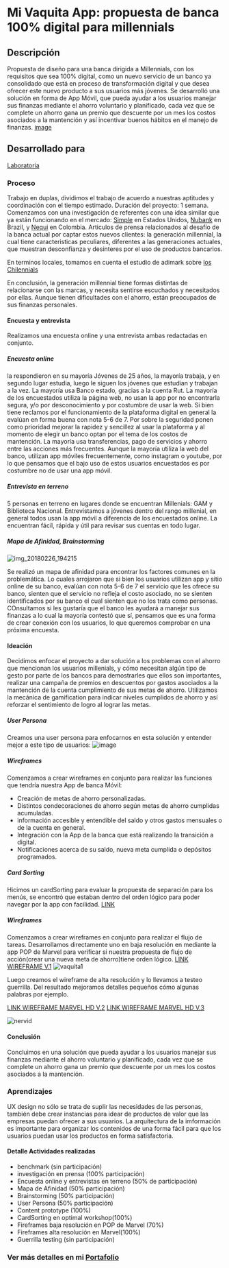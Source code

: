 # Mi Vaquita App: propuesta de banca 100% digital para millennials
## Descripción
Propuesta de diseño para una banca dirigida a Millennials, con los requisitos que sea 100% digital, como un nuevo servicio de un banco ya consolidado que está en proceso de transformación digital y que desea ofrecer este nuevo producto a sus usuarios más jóvenes.
Se desarrolló una solución en forma de App Móvil, que pueda ayudar a los usuarios manejar sus finanzas mediante el ahorro voluntario y planificado, cada vez que se complete un ahorro gana un premio que descuente por un mes los costos asociados a la mantención y así incentivar buenos hábitos en el manejo de finanzas.
[image](https://user-images.githubusercontent.com/32280840/37885661-ecb01b64-308c-11e8-9ddd-44d8ad4c146d.png)
## Desarrollado para
[Laboratoria](http://laboratoria.la)

### Proceso
Trabajo en duplas, dividimos el trabajo de acuerdo a nuestras aptitudes y coordinación con el tiempo estimado. Duración del proyecto: 1 semana.
Comenzamos con una investigación de referentes con una idea similar que ya están funcionando en el mercado: [Simple](https://www.simple.com/) en Estados Unidos, [Nubank](https://www.nubank.com.br/) en Brazil, y [Nequi](https://www.nequi.com/) en Colombia.
Articulos de prensa relacionados al desafío de la banca actual por captar estos nuevos clientes: la generación millennial, la cual tiene caracteristicas peculiares, diferentes a las generaciones actuales, que muestran desconfianza y desinteres por el uso de productos bancarios.

En terminos locales, tomamos en cuenta el estudio de adimark sobre [los Chilennials](http://www.adimark.cl/es/estudios/dinamica.asp?id=385)

En conclusión, la generación millennial tiene formas distintas de relacionarse con las marcas, y necesita sentirse escuchados y necesitados por ellas. Aunque tienen dificultades con el ahorro, están preocupados de sus finanzas personales.

#### Encuesta y entrevista
Realizamos una encuesta online y una entrevista ambas redactadas en conjunto.

##### Encuesta online
la respondieron en su mayoría Jóvenes de 25 años, la mayoría trabaja, y en segundo lugar estudia, luego le siguen los jóvenes que estudian y trabajan a la vez. La mayoría usa Banco estado, gracias a la cuenta Rut.
La mayoría de los encuestados utiliza la página web, no usan la app por no encontrarla segura, y/o por desconocimiento y  por costumbre de usar la web.
Si bien tiene reclamos por el funcionamiento de la plataforma digital en general la evalúan en forma buena con nota 5-6 de 7. Por sobre la seguridad ponen como prioridad mejorar la rapidez y sencillez al usar la plataforma y al momento de elegir un banco optan por el tema de los costos de mantención.
La mayoría usa transferencias, pago de servicios y ahorro entre las acciones más frecuentes.
Aunque la mayoría utiliza la web del banco, utilizan app móviles frecuentemente, como instagram o youtube, por lo que pensamos que el bajo uso de estos usuarios encuestados es por costumbre no de usar una app móvil.

##### Entrevista en terreno
5 personas en terreno en lugares donde se encuentran Millenials: GAM y Biblioteca Nacional.
Entrevistamos a jóvenes dentro del rango millenial, en general todos usan la app móvil a diferencia de los encuestados online. La encuentran fácil, rápida y útil para revisar sus cuentas en todo lugar.

##### Mapa de Afinidad, Brainstorming
![img_20180226_194215](https://user-images.githubusercontent.com/32280840/37895408-98b56cc8-30b7-11e8-97ed-ddf4b2d9c396.jpg)

Se realizó un mapa de afinidad para encontrar los factores comunes en la problemática.
Lo cuales arrojaron que si bien los usuarios utilizan app y sitio online de su banco, evalúan con nota 5-6 de 7 el servicio que les ofrece su banco, sienten que el servicio no refleja el costo asociado, no se sienten identificados por su banco el cual sienten que no los trata como personas.
COnsultamos si les gustaría que el banco les ayudará a manejar sus finanzas a lo cual la mayoría contestó que sí, pensamos que es una forma de crear conexión con los usuarios, lo que queremos comprobar en una próxima encuesta.

#### Ideación
Decidimos enfocar el proyecto a dar solución a los problemas con el ahorro que mencionan los usuarios millenials, y cómo necesitan algún tipo de gesto por parte de los bancos para demostrarles que ellos son importantes, realizar una campaña de premios en descuentos por gastos asociados a la mantención de la cuenta cumplimiento de sus metas de ahorro. Utilizamos la mecánica de gamification para indicar niveles cumplidos de ahorro y así reforzar el sentimiento de logro al lograr las metas.

##### User Persona
Creamos una user persona para enfocarnos en esta solución y entender mejor a este tipo de usuarios:
![image](https://user-images.githubusercontent.com/32280840/37895235-11779056-30b7-11e8-8a7f-aa84b4a97a98.png)

##### Wireframes
Comenzamos a crear wireframes en conjunto para realizar las funciones que tendría nuestra App de banca Móvil:
- Creación de metas de ahorro personalizadas.
- Distintos condecoraciones de ahorro según metas de ahorro cumplidas acumuladas.
- información accesible y entendible del saldo y otros gastos mensuales o de la cuenta en general.
- Integración con la App de la banca que está realizando la transición a digital.
- Notificaciones acerca de su saldo, nueva meta cumplida o depósitos programados.


##### Card Sorting
Hicimos un cardSorting para evaluar la propuesta de separación para los menús, se encontró que estaban dentro del orden lógico para poder navegar por la app con facilidad.
[LINK](https://www.optimalworkshop.com/optimalsort/gmobzp1l/88cqzo23/shared-results/)

##### Wireframes
Comenzamos a crear wireframes en conjunto para realizar el flujo de tareas. Desarrollamos directamente uno en baja resolución en mediante la app POP de Marvel para verificar si nuestra propuesta de flujo de acción(crear una nueva meta de ahorro)tiene orden lógico.
[LINK WIREFRAME V.1](https://marvelapp.com/8189684)
![vaquita1](https://user-images.githubusercontent.com/32280840/37898053-2f527544-30be-11e8-8373-d2537ea67f7a.jpg)

Luego creamos el wireframe de alta resolución y lo llevamos a testeo guerrilla. Del resultado mejoramos detalles pequeños cómo algunas palabras por ejemplo.

[LINK WIREFRAME MARVEL HD V.2](https://marvelapp.com/81ag194)
[LINK WIREFRAME MARVEL HD V.3](https://marvelapp.com/40hddj5)

![nervid](https://user-images.githubusercontent.com/32280840/37899433-e43a06e0-30c1-11e8-839d-408b4e7410fd.png)

#### Conclusión
Concluimos en una solución que pueda ayudar a los usuarios manejar sus finanzas mediante el ahorro voluntario y planificado, cada vez que se complete un ahorro gana un premio que descuente por un mes los costos asociados a la mantención.

### Aprendizajes
UX design no sólo se trata de suplir las necesidades de las personas, también debe crear instancias para idear de productos de valor que las empresas puedan ofrecer a sus usuarios.
La arquitectura de la imformación es importante para organizar los contenidos de una forma fácil para que los usuarios puedan usar los productos en forma satisfactoría.

#### Detalle Actividades realizadas
- benchmark (sin participación)
- investigación en prensa (100% participación)
- Encuesta online y entrevistas en terreno (50% de participación)
- Mapa de Afinidad (50% participación)
- Brainstorming (50% participación)
- User Persona (50% participación)
- Content prototype (100%)
- CardSorting en optimal workshop(100%)
- Fireframes baja resolución en POP de Marvel (70%)
- Fireframes alta resolución en Marvel(100%)
- Guerrilla testing (sin participación)

### Ver más detalles en mi [Portafolio](https://jotavasquez.github.io/portafolioj/)
